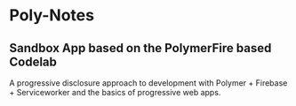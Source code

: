 # Poly-Notes
## Sandbox App based on the PolymerFire based Codelab

A progressive disclosure approach to development with Polymer + Firebase + Serviceworker and the basics of progressive web apps. 
